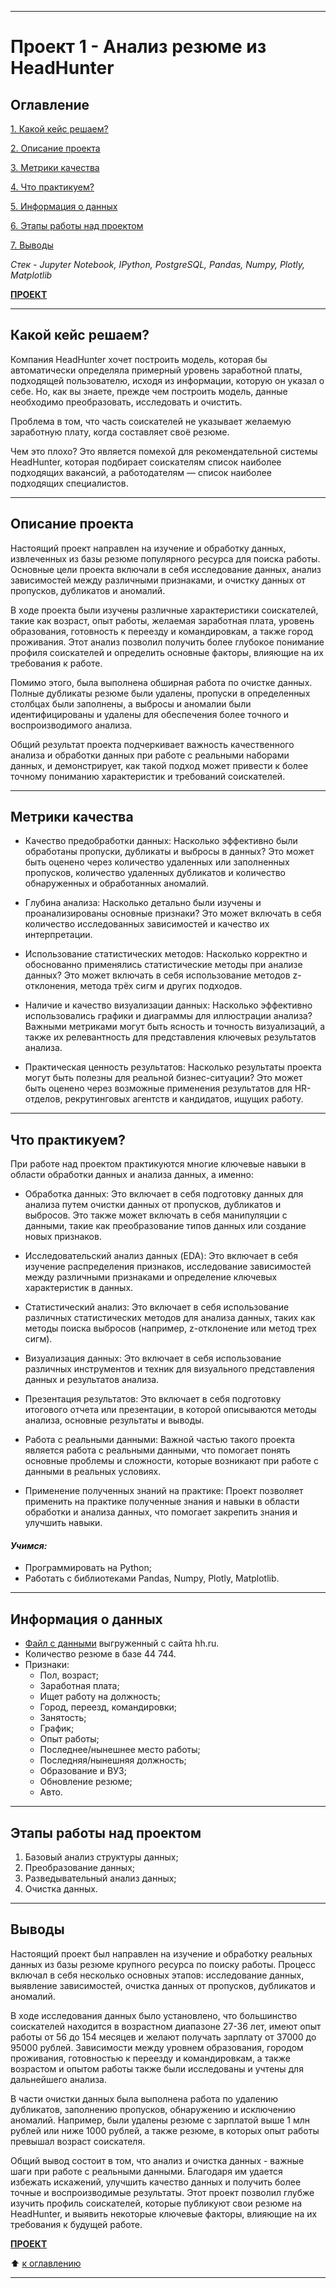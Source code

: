 
---

# Проект 1 - Анализ резюме из HeadHunter

## Оглавление
[1. Какой кейс решаем?](https://github.com/211604270720/Project_Skillfactory/tree/master/project_1/README.md#Какой-кейс-решаем)

[2. Описание проекта](https://github.com/211604270720/Project_Skillfactory/tree/master/project_1/README.md#Описание-проекта)

[3. Метрики качества](https://github.com/211604270720/Project_Skillfactory/tree/master/project_1/README.md#Метрики-качества)

[4. Что практикуем?](https://github.com/211604270720/Project_Skillfactory/tree/master/project_1/README.md#Что-практикуем-?)

[5. Информация о данных](https://github.com/211604270720/Project_Skillfactory/tree/master/project_1/README.md#Информация-о-данных)

[6. Этапы работы над проектом](https://github.com/211604270720/Project_Skillfactory/tree/master/project_1/README.md#Этапы-работы-над-проектом)

[7. Выводы](https://github.com/211604270720/Project_Skillfactory/tree/master/project_1/README.md#Выводы)

*Стек - Jupyter Notebook, IPython, PostgreSQL, Pandas, Numpy, Plotly, Matplotlib*

[**ПРОЕКТ**](https://github.com/211604270720/Project_Skillfactory/blob/master/project_1/Project-1.ipynb)

---

## Какой кейс решаем?

Компания HeadHunter хочет построить модель, которая бы автоматически определяла примерный уровень заработной платы, подходящей пользователю, исходя из информации, которую он указал о себе. Но, как вы знаете, прежде чем построить модель, данные необходимо преобразовать, исследовать и очистить.

Проблема в том, что часть соискателей не указывает желаемую заработную плату, когда составляет своё резюме. 

Чем это плохо?
Это является помехой для рекомендательной системы HeadHunter, которая подбирает соискателям список наиболее подходящих вакансий, а работодателям — список наиболее подходящих специалистов.

---

## Описание проекта

Настоящий проект направлен на изучение и обработку данных, извлеченных из базы резюме популярного ресурса для поиска работы. Основные цели проекта включали в себя исследование данных, анализ зависимостей между различными признаками, и очистку данных от пропусков, дубликатов и аномалий.

В ходе проекта были изучены различные характеристики соискателей, такие как возраст, опыт работы, желаемая заработная плата, уровень образования, готовность к переезду и командировкам, а также город проживания. Этот анализ позволил получить более глубокое понимание профиля соискателей и определить основные факторы, влияющие на их требования к работе.

Помимо этого, была выполнена обширная работа по очистке данных. Полные дубликаты резюме были удалены, пропуски в определенных столбцах были заполнены, а выбросы и аномалии были идентифицированы и удалены для обеспечения более точного и воспроизводимого анализа.

Общий результат проекта подчеркивает важность качественного анализа и обработки данных при работе с реальными наборами данных, и демонстрирует, как такой подход может привести к более точному пониманию характеристик и требований соискателей.

---

## Метрики качества

- Качество предобработки данных: Насколько эффективно были обработаны пропуски, дубликаты и выбросы в данных? Это может быть оценено через количество удаленных или заполненных пропусков, количество удаленных дубликатов и количество обнаруженных и обработанных аномалий.

- Глубина анализа: Насколько детально были изучены и проанализированы основные признаки? Это может включать в себя количество исследованных зависимостей и качество их интерпретации.

- Использование статистических методов: Насколько корректно и обоснованно применялись статистические методы при анализе данных? Это может включать в себя использование методов z-отклонения, метода трёх сигм и других подходов.

- Наличие и качество визуализации данных: Насколько эффективно использовались графики и диаграммы для иллюстрации анализа? Важными метриками могут быть ясность и точность визуализаций, а также их релевантность для представления ключевых результатов анализа.

- Практическая ценность результатов: Насколько результаты проекта могут быть полезны для реальной бизнес-ситуации? Это может быть оценено через возможные применения результатов для HR-отделов, рекрутинговых агентств и кандидатов, ищущих работу.

---

## Что практикуем?

При работе над проектом практикуются многие ключевые навыки в области обработки данных и анализа данных, а именно:

- Обработка данных: Это включает в себя подготовку данных для анализа путем очистки данных от пропусков, дубликатов и выбросов. Это также может включать в себя манипуляции с данными, такие как преобразование типов данных или создание новых признаков.

- Исследовательский анализ данных (EDA): Это включает в себя изучение распределения признаков, исследование зависимостей между различными признаками и определение ключевых характеристик в данных.

- Статистический анализ: Это включает в себя использование различных статистических методов для анализа данных, таких как методы поиска выбросов (например, z-отклонение или метод трех сигм).

- Визуализация данных: Это включает в себя использование различных инструментов и техник для визуального представления данных и результатов анализа.

- Презентация результатов: Это включает в себя подготовку итогового отчета или презентации, в которой описываются методы анализа, основные результаты и выводы.

- Работа с реальными данными: Важной частью такого проекта является работа с реальными данными, что помогает понять основные проблемы и сложности, которые возникают при работе с данными в реальных условиях.

- Применение полученных знаний на практике: Проект позволяет применить на практике полученные знания и навыки в области обработки и анализа данных, что помогает закрепить знания и улучшить навыки.

#### *Учимся:*

 * Программировать на Python;
 * Работать с библиотеками Pandas, Numpy, Plotly, Matplotlib.

---

## Информация о данных

 * [Файл с данными](https://drive.google.com/file/d/1Kb78mAWYKcYlellTGhIjPI-bCcKbGuTn/view?usp=sharing) выгруженный с сайта hh.ru.
 * Количество резюме в базе 44 744.
 * Признаки:
    - Пол, возраст;  
    - Заработная плата;
    - Ищет работу на должность;        
    - Город, переезд, командировки;   
    - Занятость;                        
    - График;                           
    - Опыт работы;                      
    - Последнее/нынешнее место работы;  
    - Последняя/нынешняя должность;     
    - Образование и ВУЗ;                
    - Обновление резюме;                
    - Авто.         

---

## Этапы работы над проектом

 1. Базовый анализ структуры данных;
 2. Преобразование данных;
 3. Разведывательный анализ данных;
 4. Очистка данных.

---

## Выводы

Настоящий проект был направлен на изучение и обработку реальных данных из базы резюме крупного ресурса по поиску работы. Процесс включал в себя несколько основных этапов: исследование данных, выявление зависимостей, очистка данных от пропусков, дубликатов и аномалий.

В ходе исследования данных было установлено, что большинство соискателей находится в возрастном диапазоне 27-36 лет, имеют опыт работы от 56 до 154 месяцев и желают получать зарплату от 37000 до 95000 рублей. Зависимости между уровнем образования, городом проживания, готовностью к переезду и командировкам, а также возрастом и опытом работы также были исследованы и учтены для дальнейшего анализа.

В части очистки данных была выполнена работа по удалению дубликатов, заполнению пропусков, обнаружению и исключению аномалий. Например, были удалены резюме с зарплатой выше 1 млн рублей или ниже 1000 рублей, а также резюме, в которых опыт работы превышал возраст соискателя.

Общий вывод состоит в том, что анализ и очистка данных - важные шаги при работе с реальными данными. Благодаря им удается избежать искажений, улучшить качество данных и получить более точные и воспроизводимые результаты. Этот проект позволил глубже изучить профиль соискателей, которые публикуют свои резюме на HeadHunter, и выявить некоторые ключевые факторы, влияющие на их требования к будущей работе.

[**ПРОЕКТ**](https://github.com/211604270720/Project_Skillfactory/blob/master/project_1/Project-1.ipynb)

:arrow_up: [к оглавлению](https://github.com/211604270720/Project_Skillfactory/tree/master/project_1#Оглавление)

---